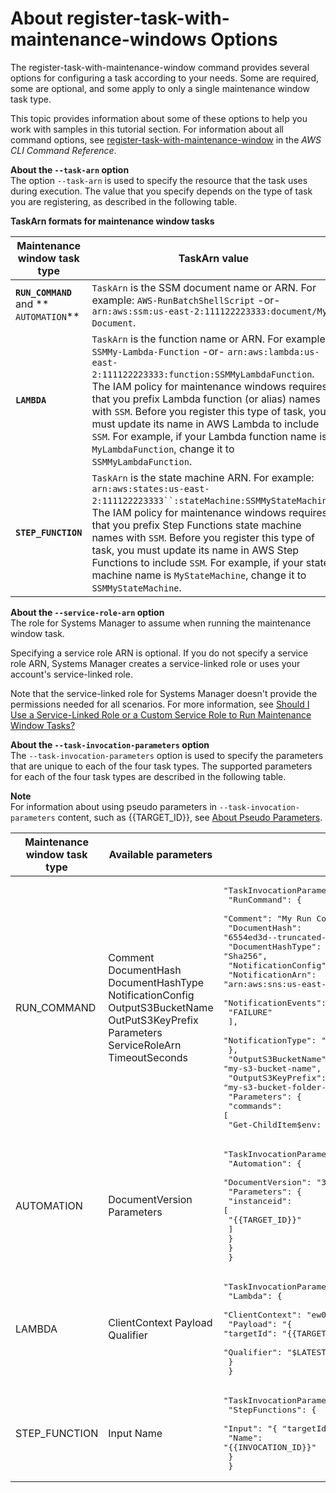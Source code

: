 # About register\-task\-with\-maintenance\-windows Options<a name="mw-cli-task-options"></a>

The register\-task\-with\-maintenance\-window command provides several options for configuring a task according to your needs\. Some are required, some are optional, and some apply to only a single maintenance window task type\.

This topic provides information about some of these options to help you work with samples in this tutorial section\. For information about all command options, see [register\-task\-with\-maintenance\-window](https://docs.aws.amazon.com/cli/latest/reference/ssm/register-task-with-maintenance-window.html) in the *AWS CLI Command Reference*\.

**About the `--task-arn` option**  
The option `--task-arn` is used to specify the resource that the task uses during execution\. The value that you specify depends on the type of task you are registering, as described in the following table\.


**TaskArn formats for maintenance window tasks**  

| Maintenance window task type | TaskArn value | 
| --- | --- | 
| **`RUN_COMMAND`** and ** `AUTOMATION`** |  `TaskArn` is the SSM document name or ARN\. For example:  `AWS-RunBatchShellScript`  \-or\- `arn:aws:ssm:us-east-2:111122223333:document/My-Document`\.  | 
| **`LAMBDA`** |  `TaskArn` is the function name or ARN\. For example:  `SSMMy-Lambda-Function` \-or\- `arn:aws:lambda:us-east-2:111122223333:function:SSMMyLambdaFunction`\.  The IAM policy for maintenance windows requires that you prefix Lambda function \(or alias\) names with `SSM`\. Before you register this type of task, you must update its name in AWS Lambda to include `SSM`\. For example, if your Lambda function name is `MyLambdaFunction`, change it to `SSMMyLambdaFunction`\.   | 
| **`STEP_FUNCTION`** |  `TaskArn` is the state machine ARN\. For example:  `arn:aws:states:us-east-2:111122223333``:stateMachine:SSMMyStateMachine`\.  The IAM policy for maintenance windows requires that you prefix Step Functions state machine names with `SSM`\. Before you register this type of task, you must update its name in AWS Step Functions to include `SSM`\. For example, if your state machine name is `MyStateMachine`, change it to `SSMMyStateMachine`\.   | 

**About the `--service-role-arn` option**  
The role for Systems Manager to assume when running the maintenance window task\.

Specifying a service role ARN is optional\. If you do not specify a service role ARN, Systems Manager creates a service\-linked role or uses your account's service\-linked role\. 

Note that the service\-linked role for Systems Manager doesn't provide the permissions needed for all scenarios\. For more information, see [Should I Use a Service\-Linked Role or a Custom Service Role to Run Maintenance Window Tasks?](sysman-maintenance-permissions.md#maintenance-window-tasks-service-role)

**About the `--task-invocation-parameters` option**  
The `--task-invocation-parameters` option is used to specify the parameters that are unique to each of the four task types\. The supported parameters for each of the four task types are described in the following table\.

**Note**  
For information about using pseudo parameters in `--task-invocation-parameters` content, such as \{\{TARGET\_ID\}\}, see [About Pseudo Parameters](mw-cli-register-tasks-parameters.md)\. 


| Maintenance window task type | Available parameters  | Example | 
| --- | --- | --- | 
|  RUN\_COMMAND  |  Comment  DocumentHash  DocumentHashType  NotificationConfig  OutputS3BucketName  OutPutS3KeyPrefix  Parameters  ServiceRoleArn  TimeoutSeconds  |  <pre>"TaskInvocationParameters": {<br />        "RunCommand": {<br />            "Comment": "My Run Command task comment",<br />            "DocumentHash": "6554ed3d--truncated--5EXAMPLE",<br />            "DocumentHashType": "Sha256",<br />            "NotificationConfig": {<br />                "NotificationArn": "arn:aws:sns:us-east-2:123456789012:my-sns-topic-name",<br />                "NotificationEvents": [<br />                    "FAILURE"<br />                ],<br />                "NotificationType": "Invocation"<br />            },<br />            "OutputS3BucketName": "my-s3-bucket-name",<br />            "OutputS3KeyPrefix": "my-s3-bucket-folder-name",<br />            "Parameters": {<br />                "commands": [<br />                    "Get-ChildItem$env: temp-Recurse|Remove-Item-Recurse-force"<br />                ]<br />            },<br />            "ServiceRoleArn": "arn:aws:iam::123456789012:role/MyMaintenanceWindowServiceRole",<br />            "TimeoutSeconds": 3600<br />        }<br />    }</pre>  | 
|  AUTOMATION  |  DocumentVersion Parameters  |  <pre>"TaskInvocationParameters": {<br />        "Automation": {<br />            "DocumentVersion": "3",<br />            "Parameters": {<br />                "instanceid": [<br />                    "{{TARGET_ID}}"<br />                ]<br />            }<br />        }<br />    }</pre>  | 
|  LAMBDA  |  ClientContext Payload Qualifier  |  <pre>"TaskInvocationParameters": {<br />        "Lambda": {<br />            "ClientContext": "ew0KICAi--truncated--0KIEXAMPLE",<br />            "Payload": "{ \"targetId\": \"{{TARGET_ID}}\", \"targetType\": \"{{TARGET_TYPE}}\" }",<br />            "Qualifier": "$LATEST"<br />        }<br />    }</pre>  | 
|  STEP\_FUNCTION  |  Input Name  |  <pre>"TaskInvocationParameters": {<br />        "StepFunctions": {<br />            "Input": "{ \"targetId\": \"{{TARGET_ID}}\" }",<br />            "Name": "{{INVOCATION_ID}}"<br />        }<br />    }</pre>  | 